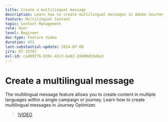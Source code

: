 ```yaml
---
title: Create a multilingual message
description: Learn how to create multilingual messages in Adobe Journey Optimizer.
feature: Multilingual Content
topic: Content Management
role: User
level: Beginner
doc-type: Feature Video
duration: 471
last-substantial-update: 2024-07-08
jira: KT-15747
exl-id: cad09776-b39c-42c3-ba62-28490d5548a3
---
```

# Create a multilingual message

The multilingual message feature allows you to create content in multiple languages within a single campaign or journey. Learn how to create multilingual messages in Journey Optimizer.

>[!VIDEO](https://video.tv.adobe.com/v/3430921/?learn=on)
